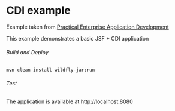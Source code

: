 CDI example  
=====================================
Example taken from [Practical Enterprise Application Development](http://www.itbuzzpress.com/ebooks/java-ee-7-development-on-wildfly.html)

This example demonstrates a basic JSF + CDI application

###### Build and Deploy

```shell
mvn clean install wildfly-jar:run
```

###### Test

The application is available at http://localhost:8080